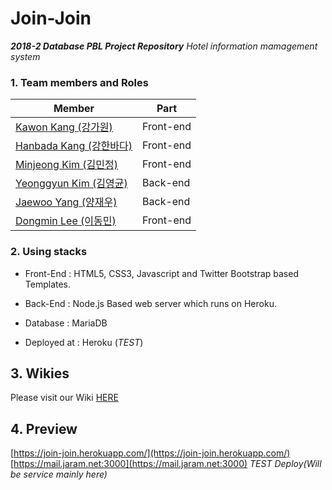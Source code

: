 # Join-Join
***2018-2 Database PBL Project Repository***
*Hotel information mamagement system*

### 1. Team members and Roles

| Member | Part |
|---|---|
|[Kawon Kang (강가원)](https://github.com/kawonkang)|Front-end|
|[Hanbada Kang (강한바다)](https://github.com/diqksrk)|Front-end|
|[Minjeong Kim (김민정)](https://github.com/xhxh006)|Front-end|
|[Yeonggyun Kim (김영균)](https://github.com/CXZ7720) |Back-end|
|[Jaewoo Yang (양재우)](https://github.com/onnoo)|Back-end|
|[Dongmin Lee (이동민)](https://github.com/dongminleeai)|Front-end|

### 2. Using stacks

* Front-End : HTML5, CSS3, Javascript and Twitter Bootstrap based Templates.

* Back-End : Node.js Based web server which runs on Heroku.

* Database : MariaDB

* Deployed at : Heroku (*TEST*)

## 3. Wikies
Please visit our Wiki [HERE](https://github.com/CXZ7720/Join-Join/wiki)

## 4. Preview
[https://join-join.herokuapp.com/](https://join-join.herokuapp.com/)
[https://mail.jaram.net:3000](https://mail.jaram.net:3000) *TEST Deploy(Will be service mainly here)*
